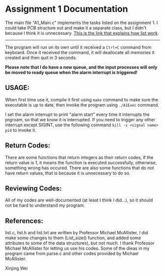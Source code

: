 Assignment 1 Documentation
===
The main file "A1_Main.c" implements the tasks listed on the assignment 1.
I could take PCB structure out and make it a separate class, but I didn't
because I think it is unnecessary. [This is the link that explains how list work](list.md).
***
The program will run on its own until it received a <code>Ctrl+C</code> command from
keyboard. Once it received the command, it will deallocate all memories it
created and then quit in 3 seconds.

**Please note that I do have a new queue, and the input processes will only be
moved to ready queue when the alarm interrupt is triggered!**

USAGE:
--------
When first time use it, compile it first using <code>make</code> command to make sure the
executable is up to date, then invoke the program using <code>./A1Exec</code> command.

I set the alarm interrupt to print "alarm start" every time it interrupts the
prgroam, so that we know it is interrupted. If you need to trigger any other
interrupt except SIGINT, use the following command <code>kill -s \<signal name\> pid</code>
to invoke it.

Return Codes:
--------
There are some functions that return integers as their return codes, if the
return value is 1, it means the function is executed successfully, otherwise,
something wrong has occured. There are also some functions that do not have
return values, that is because it is unnecessary to do so.

Reviewing Codes:
--------
All of my codes are well-documented (at least I think I did...), so it should
not be hard to understand my program.

References:
--------
list.c, list.h and list.txt are written by Professor Michael McAllister, I did
make some changes to them (List_size() function, and added some attributes to
some of the data structures), but not much. I thank Professor Michael
McAllister for letting us use his codes. Some of the dieas in my program came
from parse.c and other codes provided by Michael McAllister.


Xinjing Wei


